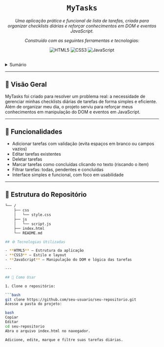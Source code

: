 <p align="center">
    <h1 align="center"><code>MyTasks</code></h1>
</p>
<p align="center">
    <em>Uma aplicação prática e funcional de lista de tarefas, criada para organizar checklists diárias e reforçar conhecimentos em DOM e eventos JavaScript.</em>
</p>
<p align="center">
    <em>Construído com as seguintes ferramentas e tecnologias:</em>
</p>
<p align="center">
    <img src="https://img.shields.io/badge/HTML5-E34F26.svg?style=flat-square&logo=HTML5&logoColor=white" alt="HTML5">
    <img src="https://img.shields.io/badge/CSS3-1572B6.svg?style=flat-square&logo=CSS3&logoColor=white" alt="CSS3">
    <img src="https://img.shields.io/badge/JavaScript-F7DF1C.svg?style=flat-square&logo=JavaScript&logoColor=black" alt="JavaScript">
</p>

<br>

<details><summary>Sumário</summary>

- [📍 Visão Geral](#-visão-geral)
- [🎯 Funcionalidades](#-funcionalidades)
- [📂 Estrutura do Repositório](#-estrutura-do-repositório)
- [⚙️ Tecnologias Utilizadas](#-tecnologias-utilizadas)
- [🚀 Como Usar](#-como-usar)
- [🧩 O que Aprendi](#-o-que-aprendi)
- [📌 Roteiro do Projeto](#-roteiro-do-projeto)

</details>
<hr>

## 📍 Visão Geral

MyTasks foi criado para resolver um problema real: a necessidade de gerenciar minhas checklists diárias de tarefas de forma simples e eficiente. Além de organizar meu dia, o projeto serviu para reforçar meus conhecimentos em manipulação do DOM e eventos em JavaScript.

---

## 🎯 Funcionalidades

- Adicionar tarefas com validação (evita espaços em branco ou campos vazios)  
- Editar tarefas existentes  
- Deletar tarefas  
- Marcar tarefas como concluídas clicando no texto (riscando o item)  
- Filtrar tarefas: todas, pendentes e concluídas  
- Interface simples e funcional, com foco em usabilidade

---

## 📂 Estrutura do Repositório

```sh
└── /
    ├── css
    │   └── style.css
    ├── js
    │   └── script.js
    ├── index.html
    └── README.md

## ⚙️ Tecnologias Utilizadas

- **HTML5** – Estrutura da aplicação  
- **CSS3** – Estilo e layout  
- **JavaScript** – Manipulação do DOM e lógica das tarefas  

---

## 🚀 Como Usar

1. Clone o repositório:

```bash
git clone https://github.com/seu-usuario/seu-repositorio.git
Acesse a pasta do projeto:

bash
Copiar
Editar
cd seu-repositorio
Abra o arquivo index.html no navegador.

Adicione, edite, marque e filtre suas tarefas diárias.

